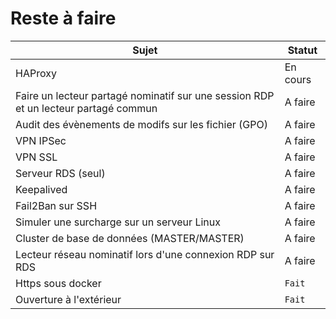 # Reste à faire 
| Sujet  | Statut |
| ------------- | ------------- |
| HAProxy  | En cours  |
| Faire un lecteur partagé nominatif sur une session RDP et un lecteur partagé commun  | A faire  |
| Audit des évènements de modifs sur les fichier (GPO)  | A faire  |
| VPN IPSec  | A faire  |
| VPN SSL  | A faire  |
| Serveur RDS (seul)  | A faire  |
| Keepalived  | A faire  |
| Fail2Ban sur SSH  | A faire  |
| Simuler une surcharge sur un serveur Linux  | A faire  |
| Cluster de base de données (MASTER/MASTER)  | A faire  |
| Lecteur réseau nominatif lors d'une connexion RDP sur RDS  | A faire  |
| Https sous docker  | <code>Fait</code>  |
| Ouverture à l'extérieur  | <code>Fait</code>  |
